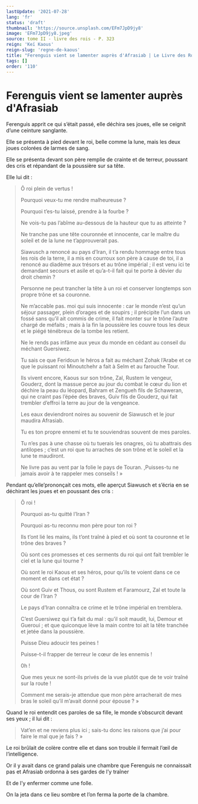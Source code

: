 ```yaml
---
lastUpdate: '2021-07-28'
lang: 'fr'
status: 'draft'
thumbnail: 'https://source.unsplash.com/EFm7JpD9jy8'
image: 'EFm7JpD9jy8.jpeg'
source: tome II - livre des rois - P. 323
reign: 'Keï Kaous'
reign-slug: 'regne-de-kaous'
title: "Ferenguis vient se lamenter auprès d'Afrasiab | Le Livre des Rois | Shâhnâmeh"
tags: []
order: '110'
---
```


<!-- LTeX: language=fr -->

# Ferenguis vient se lamenter auprès d'Afrasiab

Ferenguis apprit ce qui s’était passé, elle déchira ses joues, elle se ceignit d’une ceinture sanglante.

Elle se présenta à pied devant le roi, belle comme la lune, mais les deux joues colorées de larmes de sang.

Elle se présenta devant son père remplie de crainte et de terreur, poussant des cris et répandant de la poussière sur sa tête.

Elle lui dit :

> Ô roi plein de vertus !
>
> Pourquoi veux-tu me rendre malheureuse ?
>
> Pourquoi t’es-tu laissé, prendre à la fourbe ?
>
> Ne vois-tu pas l’abîme au-dessous de la hauteur que tu as atteinte ?
>
> Ne tranche pas une tête couronnée et innocente, car le maître du soleil et de la lune ne t’approuverait pas.
>
> Siawusch a renoncé au pays d’Iran, il t’a rendu hommage entre tous les rois de la terre, il a mis en courroux son père à cause de toi, il a renoncé au diadème aux trésors et au trône impérial ; il est venu ici te demandant secours et asile et qu’a-t-il fait qui te porte à dévier du droit chemin ?
>
> Personne ne peut trancher la tête à un roi et conserver longtemps son propre trône et sa couronne.
>
> Ne m’accable pas. moi qui suis innocente : car le monde n’est qu’un séjour passager, plein d’orages et de soupirs ; il précipite l’un dans un fossé sans qu’il ait commis de crime, il fait monter sur le trône l’autre chargé de méfaits ; mais à la fin la poussière les couvre tous les deux et le piégé ténébreux de la tombe les retient.
>
> Ne le rends pas infâme aux yeux du monde en cédant au conseil du méchant Guersiwez.
>
> Tu sais ce que Feridoun le héros a fait au méchant Zohak l’Arabe et ce que le puissant roi Minoutchehr a fait à Selm et au farouche Tour.
>
> Ils vivent encore, Kaous sur son trône, Zal, Rustem le vengeur, Gouderz, dont la massue perce au jour du combat le cœur du lion et déchire la peau du léopard, Bahram et Zengueh fils de Schaweran, qui ne craint pas l’épée des braves, Guiv fils de Gouderz, qui fait trembler d’effroi la terre au jour de la vengeance.
>
> Les eaux deviendront noires au souvenir de Siawusch et le jour maudira Afrasiab.
>
> Tu es ton propre ennemi et tu te souviendras souvent de mes paroles.
>
> Tu n’es pas à une chasse où tu tuerais les onagres, où tu abattrais des antilopes ; c’est un roi que tu arraches de son trône et le soleil et la lune te maudiront.
>
> Ne livre pas au vent par la folie le pays de Touran.
,Puisses-tu ne jamais avoir à te rappeler mes conseils ! »

Pendant qu’elle’prononçait ces mots, elle aperçut Siawusch et s’écria en se déchirant les joues et en poussant des cris :

> Ô roi !
>
> Pourquoi as-tu quitté l’Iran ?
>
> Pourquoi as-tu reconnu mon père pour ton roi ?
>
> Ils t’ont lié les mains, ils t’ont traîné à pied et où sont ta couronne et le trône des braves ?
>
> Où sont ces promesses et ces serments du roi qui ont fait trembler le ciel et la lune qui tourne ?
>
> Où sont le roi Kaous et ses héros, pour qu’ils te voient dans ce ce moment et dans cet état ?
>
> Où sont Guiv et Thous, ou sont Rustem et Faramourz, Zal et toute la cour de l’Iran ?
>
> Le pays d’Iran connaîtra ce crime et le trône impérial en tremblera.
>
> C’est Guersiwez qui t’a fait du mal : qu’il soit maudit, lui, Demour et Gueroui ; et que quiconque lève la main contre toi ait la tête tranchée et jetée dans la poussière.
>
> Puisse Dieu adoucir tes peines !
>
> Puisse-t-il frapper de terreur le cœur de les ennemis !
>
> 0h !
>
> Que mes yeux ne sont-ils privés de la vue plutôt que de te voir traîné sur la route !
>
> Comment me serais-je attendue que mon père arracherait de mes bras le soleil qu’il m’avait donné pour épouse ? »

Quand le roi entendit ces paroles de sa fille, le monde s’obscurcit devant ses yeux ; il lui dit :

> Vat’en et ne reviens plus ici ; sais-tu donc les raisons que j’ai pour faire le mal que je fais ? »

Le roi brûlait de colère contre elle et dans son trouble il fermait l’œil de l’intelligence.

Or il y avait dans ce grand palais une chambre que Ferenguis ne connaissait pas et Afrasiab ordonna à ses gardes de l’y traîner

Et de l’y enfermer comme une folle.

On la jeta dans ce lieu sombre et l’on ferma la porte de la chambre.
